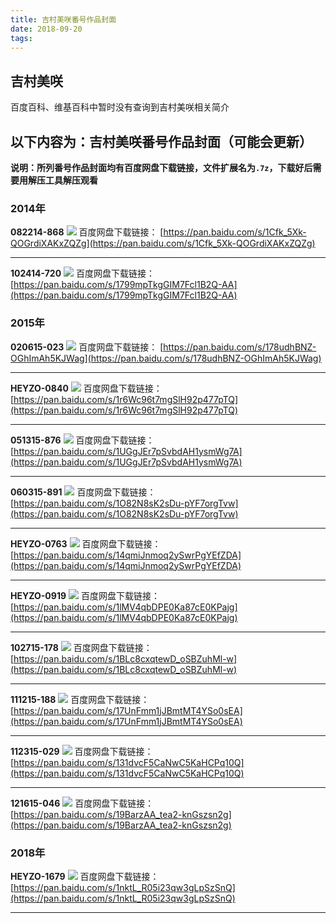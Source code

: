 ```yaml
---
title: 吉村美咲番号作品封面
date: 2018-09-20
tags:
---
```

## 吉村美咲
百度百科、维基百科中暂时没有查询到吉村美咲相关简介
## 以下内容为：吉村美咲番号作品封面（可能会更新）
**说明：所列番号作品封面均有百度网盘下载链接，文件扩展名为`.7z`，下载好后需要用解压工具解压观看**
<!--more-->
### 2014年
**082214-868**
![](082214-868.jpg)
百度网盘下载链接：
[https://pan.baidu.com/s/1Cfk_5Xk-QOGrdiXAKxZQZg](https://pan.baidu.com/s/1Cfk_5Xk-QOGrdiXAKxZQZg)
***
**102414-720**
![](102414-720.jpg)
百度网盘下载链接：
[https://pan.baidu.com/s/1799mpTkgGIM7Fcl1B2Q-AA](https://pan.baidu.com/s/1799mpTkgGIM7Fcl1B2Q-AA)
### 2015年
**020615-023**
![](020615-023.jpg)
百度网盘下载链接：
[https://pan.baidu.com/s/178udhBNZ-OGhImAh5KJWag](https://pan.baidu.com/s/178udhBNZ-OGhImAh5KJWag)
***
**HEYZO-0840**
![](HEYZO-0840.jpg)
百度网盘下载链接：
[https://pan.baidu.com/s/1r6Wc96t7mgSlH92p477pTQ](https://pan.baidu.com/s/1r6Wc96t7mgSlH92p477pTQ)
***
**051315-876**
![](051315-876.jpg)
百度网盘下载链接：
[https://pan.baidu.com/s/1UGgJEr7pSvbdAH1ysmWg7A](https://pan.baidu.com/s/1UGgJEr7pSvbdAH1ysmWg7A)
***
**060315-891**
![](060315-891.jpg)
百度网盘下载链接：
[https://pan.baidu.com/s/1O82N8sK2sDu-pYF7orgTvw](https://pan.baidu.com/s/1O82N8sK2sDu-pYF7orgTvw)
***
**HEYZO-0763**
![](HEYZO-0763.jpg)
百度网盘下载链接：
[https://pan.baidu.com/s/14qmiJnmoq2ySwrPgYEfZDA](https://pan.baidu.com/s/14qmiJnmoq2ySwrPgYEfZDA)
***
**HEYZO-0919**
![](HEYZO-0919.jpg)
百度网盘下载链接：
[https://pan.baidu.com/s/1lMV4qbDPE0Ka87cE0KPajg](https://pan.baidu.com/s/1lMV4qbDPE0Ka87cE0KPajg)
***
**102715-178**
![](102715-178.jpg)
百度网盘下载链接：
[https://pan.baidu.com/s/1BLc8cxqtewD_oSBZuhMl-w](https://pan.baidu.com/s/1BLc8cxqtewD_oSBZuhMl-w)
***
**111215-188**
![](111215-188.jpg)
百度网盘下载链接：
[https://pan.baidu.com/s/17UnFmm1jJBmtMT4YSo0sEA](https://pan.baidu.com/s/17UnFmm1jJBmtMT4YSo0sEA)
***
**112315-029**
![](112315-029.jpg)
百度网盘下载链接：
[https://pan.baidu.com/s/131dvcF5CaNwC5KaHCPq10Q](https://pan.baidu.com/s/131dvcF5CaNwC5KaHCPq10Q)
***
**121615-046**
![](121615-046.jpg)
百度网盘下载链接：
[https://pan.baidu.com/s/19BarzAA_tea2-knGszsn2g](https://pan.baidu.com/s/19BarzAA_tea2-knGszsn2g)
### 2018年
**HEYZO-1679**
![](HEYZO-1679.jpg)
百度网盘下载链接：
[https://pan.baidu.com/s/1nktL_R05i23qw3gLpSzSnQ](https://pan.baidu.com/s/1nktL_R05i23qw3gLpSzSnQ)
***